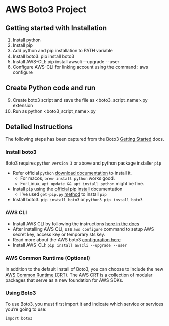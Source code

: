 # AWS Boto3 Project
## Getting started with Installation
1.	Install python
2.	Install pip
3.	Add python and pip installation to PATH variable
5.	Install boto3: pip install boto3
6.	Install AWS-CLI: pip install awscli --upgrade --user 
7.	Configure AWS-CLI for linking account using the command : aws configure
## Create Python code and run
9.	Create boto3 script and save the file as <boto3_script_name>.py extension
10.	Run as python <boto3_script_name>.py

## Detailed Instructions
The following steps has been captured from the Boto3 [Getting Started](https://boto3.amazonaws.com/v1/documentation/api/latest/guide/quickstart.html) docs.

### Install boto3
Boto3 requires `python` `version 3` or above and python package installer `pip`
- Refer official `python` [download documentation](https://www.python.org/downloads/) to install it.
  - For macos, `brew install python` works good.
  - For Linux, `apt update && apt install python` might be fine.
- Install `pip` using the [official pip install](https://pip.pypa.io/en/stable/installation/) documentation
  - I've used `get-pip.py` [method](https://pip.pypa.io/en/stable/installation/#get-pip-py) to install `pip`
- Install boto3: `pip install boto3` or `python3 pip install boto3`

### AWS CLI
- Install AWS CLI by following the instructions [here in the docs](https://aws.amazon.com/cli/)
- After installing AWS CLI, use `aws configure` command to setup AWS secret key, access key or temporary sts key.
- Read more about the AWS boto3 [configuration here](https://boto3.amazonaws.com/v1/documentation/api/latest/guide/configuration.html)
- Install AWS-CLI: `pip install awscli --upgrade --user` 

### AWS Common Runtime (Optional)
In addition to the default install of Boto3, you can choose to include the new [AWS Common Runtime (CRT)](https://docs.aws.amazon.com/sdkref/latest/guide/common-runtime.html). The AWS CRT is a collection of modular packages that serve as a new foundation for AWS SDKs. 

### Using Boto3
To use Boto3, you must first import it and indicate which service or services you’re going to use:
```
import boto3
```
